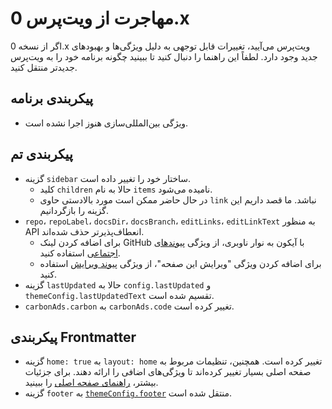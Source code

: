 # مهاجرت از ویت‌پرس 0.x

اگر از نسخه 0.x ویت‌پرس می‌آیید، تغییرات قابل توجهی به دلیل ویژگی‌ها و بهبودهای جدید وجود دارد. لطفاً این راهنما را دنبال کنید تا ببینید چگونه برنامه خود را به ویت‌پرس جدیدتر منتقل کنید.

## پیکربندی برنامه

- ویژگی بین‌المللی‌سازی هنوز اجرا نشده است.

## پیکربندی تم

- گزینه `sidebar` ساختار خود را تغییر داده است.
  - کلید `children` حالا به نام `items` نامیده می‌شود.
  - در حال حاضر ممکن است مورد بالادستی حاوی `link` نباشد. ما قصد داریم این گزینه را بازگردانیم.
- `repo`، `repoLabel`، `docsDir`، `docsBranch`، `editLinks`، `editLinkText` به منظور API انعطاف‌پذیرتر حذف شده‌اند.
  - برای اضافه کردن لینک GitHub با آیکون به نوار ناوبری، از ویژگی [پیوندهای اجتماعی](../reference/default-theme-nav#navigation-links) استفاده کنید.
  - برای اضافه کردن ویژگی "ویرایش این صفحه"، از ویژگی [پیوند ویرایش](../reference/default-theme-edit-link) استفاده کنید.
- گزینه `lastUpdated` حالا به `config.lastUpdated` و `themeConfig.lastUpdatedText` تقسیم شده است.
- `carbonAds.carbon` به `carbonAds.code` تغییر کرده است.

## پیکربندی Frontmatter

- گزینه `home: true` به `layout: home` تغییر کرده است. همچنین، تنظیمات مربوط به صفحه اصلی بسیار تغییر کرده‌اند تا ویژگی‌های اضافی را ارائه دهند. برای جزئیات بیشتر، [راهنمای صفحه اصلی](../reference/default-theme-home-page) را ببینید.
- گزینه `footer` به [`themeConfig.footer`](../reference/default-theme-config#footer) منتقل شده است.
